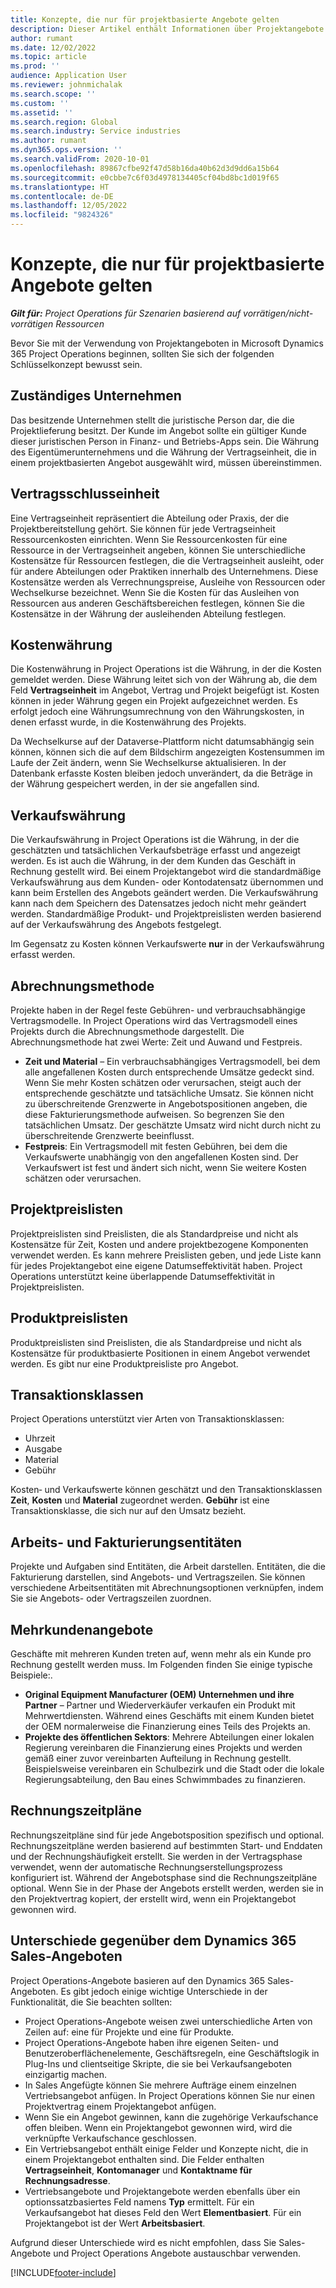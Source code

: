 ```yaml
---
title: Konzepte, die nur für projektbasierte Angebote gelten
description: Dieser Artikel enthält Informationen über Projektangebote in Microsoft Dynamics 365 Project Operations
author: rumant
ms.date: 12/02/2022
ms.topic: article
ms.prod: ''
audience: Application User
ms.reviewer: johnmichalak
ms.search.scope: ''
ms.custom: ''
ms.assetid: ''
ms.search.region: Global
ms.search.industry: Service industries
ms.author: rumant
ms.dyn365.ops.version: ''
ms.search.validFrom: 2020-10-01
ms.openlocfilehash: 89867cfbe92f47d58b16da40b62d3d9dd6a15b64
ms.sourcegitcommit: e0cbbe7c6f03d4978134405cf04bd8bc1d019f65
ms.translationtype: HT
ms.contentlocale: de-DE
ms.lasthandoff: 12/05/2022
ms.locfileid: "9824326"
---
```

# <a name="concepts-unique-to-project-based-quotes"></a>Konzepte, die nur für projektbasierte Angebote gelten

_**Gilt für:** Project Operations für Szenarien basierend auf vorrätigen/nicht-vorrätigen Ressourcen_

Bevor Sie mit der Verwendung von Projektangeboten in Microsoft Dynamics 365 Project Operations beginnen, sollten Sie sich der folgenden Schlüsselkonzept bewusst sein.

## <a name="owning-company"></a>Zuständiges Unternehmen

Das besitzende Unternehmen stellt die juristische Person dar, die die Projektlieferung besitzt. Der Kunde im Angebot sollte ein gültiger Kunde dieser juristischen Person in Finanz- und Betriebs-Apps sein. Die Währung des Eigentümerunternehmens und die Währung der Vertragseinheit, die in einem projektbasierten Angebot ausgewählt wird, müssen übereinstimmen.

## <a name="contracting-unit"></a>Vertragsschlusseinheit

Eine Vertragseinheit repräsentiert die Abteilung oder Praxis, der die Projektbereitstellung gehört. Sie können für jede Vertragseinheit Ressourcenkosten einrichten. Wenn Sie Ressourcenkosten für eine Ressource in der Vertragseinheit angeben, können Sie unterschiedliche Kostensätze für Ressourcen festlegen, die die Vertragseinheit ausleiht, oder für andere Abteilungen oder Praktiken innerhalb des Unternehmens. Diese Kostensätze werden als Verrechnungspreise, Ausleihe von Ressourcen oder Wechselkurse bezeichnet. Wenn Sie die Kosten für das Ausleihen von Ressourcen aus anderen Geschäftsbereichen festlegen, können Sie die Kostensätze in der Währung der ausleihenden Abteilung festlegen.

## <a name="cost-currency"></a>Kostenwährung

Die Kostenwährung in Project Operations ist die Währung, in der die Kosten gemeldet werden. Diese Währung leitet sich von der Währung ab, die dem Feld **Vertragseinheit** im Angebot, Vertrag und Projekt beigefügt ist. Kosten können in jeder Währung gegen ein Projekt aufgezeichnet werden. Es erfolgt jedoch eine Währungsumrechnung von den Währungskosten, in denen erfasst wurde, in die Kostenwährung des Projekts.

Da Wechselkurse auf der Dataverse-Plattform nicht datumsabhängig sein können, können sich die auf dem Bildschirm angezeigten Kostensummen im Laufe der Zeit ändern, wenn Sie Wechselkurse aktualisieren. In der Datenbank erfasste Kosten bleiben jedoch unverändert, da die Beträge in der Währung gespeichert werden, in der sie angefallen sind.

## <a name="sales-currency"></a>Verkaufswährung

Die Verkaufswährung in Project Operations ist die Währung, in der die geschätzten und tatsächlichen Verkaufsbeträge erfasst und angezeigt werden. Es ist auch die Währung, in der dem Kunden das Geschäft in Rechnung gestellt wird. Bei einem Projektangebot wird die standardmäßige Verkaufswährung aus dem Kunden- oder Kontodatensatz übernommen und kann beim Erstellen des Angebots geändert werden. Die Verkaufswährung kann nach dem Speichern des Datensatzes jedoch nicht mehr geändert werden. Standardmäßige Produkt- und Projektpreislisten werden basierend auf der Verkaufswährung des Angebots festgelegt.

Im Gegensatz zu Kosten können Verkaufswerte **nur** in der Verkaufswährung erfasst werden.

## <a name="billing-method"></a>Abrechnungsmethode

Projekte haben in der Regel feste Gebühren- und verbrauchsabhängige Vertragsmodelle. In Project Operations wird das Vertragsmodell eines Projekts durch die Abrechnungsmethode dargestellt. Die Abrechnungsmethode hat zwei Werte: Zeit und Auwand und Festpreis.

- **Zeit und Material** – Ein verbrauchsabhängiges Vertragsmodell, bei dem alle angefallenen Kosten durch entsprechende Umsätze gedeckt sind. Wenn Sie mehr Kosten schätzen oder verursachen, steigt auch der entsprechende geschätzte und tatsächliche Umsatz. Sie können nicht zu überschreitende Grenzwerte in Angebotspositionen angeben, die diese Fakturierungsmethode aufweisen. So begrenzen Sie den tatsächlichen Umsatz. Der geschätzte Umsatz wird nicht durch nicht zu überschreitende Grenzwerte beeinflusst.
- **Festpreis**: Ein Vertragsmodell mit festen Gebühren, bei dem die Verkaufswerte unabhängig von den angefallenen Kosten sind. Der Verkaufswert ist fest und ändert sich nicht, wenn Sie weitere Kosten schätzen oder verursachen.

## <a name="project-price-lists"></a>Projektpreislisten

Projektpreislisten sind Preislisten, die als Standardpreise und nicht als Kostensätze für Zeit, Kosten und andere projektbezogene Komponenten verwendet werden. Es kann mehrere Preislisten geben, und jede Liste kann für jedes Projektangebot eine eigene Datumseffektivität haben. Project Operations unterstützt keine überlappende Datumseffektivität in Projektpreislisten.

## <a name="product-price-lists"></a>Produktpreislisten

Produktpreislisten sind Preislisten, die als Standardpreise und nicht als Kostensätze für produktbasierte Positionen in einem Angebot verwendet werden. Es gibt nur eine Produktpreisliste pro Angebot.

## <a name="transaction-classes"></a>Transaktionsklassen

Project Operations unterstützt vier Arten von Transaktionsklassen:

- Uhrzeit
- Ausgabe
- Material
- Gebühr

Kosten‑ und Verkaufswerte können geschätzt und den Transaktionsklassen **Zeit**, **Kosten** und **Material** zugeordnet werden. **Gebühr** ist eine Transaktionsklasse, die sich nur auf den Umsatz bezieht.

## <a name="work-entities-and-billing-entities"></a>Arbeits- und Fakturierungsentitäten

Projekte und Aufgaben sind Entitäten, die Arbeit darstellen. Entitäten, die die Fakturierung darstellen, sind Angebots- und Vertragszeilen. Sie können verschiedene Arbeitsentitäten mit Abrechnungsoptionen verknüpfen, indem Sie sie Angebots- oder Vertragszeilen zuordnen.

## <a name="multi-customer-deals"></a>Mehrkundenangebote

Geschäfte mit mehreren Kunden treten auf, wenn mehr als ein Kunde pro Rechnung gestellt werden muss. Im Folgenden finden Sie einige typische Beispiele:.

- **Original Equipment Manufacturer (OEM) Unternehmen und ihre Partner** – Partner und Wiederverkäufer verkaufen ein Produkt mit Mehrwertdiensten. Während eines Geschäfts mit einem Kunden bietet der OEM normalerweise die Finanzierung eines Teils des Projekts an.
- **Projekte des öffentlichen Sektors**: Mehrere Abteilungen einer lokalen Regierung vereinbaren die Finanzierung eines Projekts und werden gemäß einer zuvor vereinbarten Aufteilung in Rechnung gestellt. Beispielsweise vereinbaren ein Schulbezirk und die Stadt oder die lokale Regierungsabteilung, den Bau eines Schwimmbades zu finanzieren.

## <a name="invoice-schedules"></a>Rechnungszeitpläne

Rechnungszeitpläne sind für jede Angebotsposition spezifisch und optional. Rechnungszeitpläne werden basierend auf bestimmten Start‑ und Enddaten und der Rechnungshäufigkeit erstellt. Sie werden in der Vertragsphase verwendet, wenn der automatische Rechnungserstellungsprozess konfiguriert ist. Während der Angebotsphase sind die Rechnungszeitpläne optional. Wenn Sie in der Phase der Angebots erstellt werden, werden sie in den Projektvertrag kopiert, der erstellt wird, wenn ein Projektangebot gewonnen wird.

## <a name="differences-from-dynamics-365-sales-quotes"></a>Unterschiede gegenüber dem Dynamics 365 Sales-Angeboten

Project Operations-Angebote basieren auf den Dynamics 365 Sales-Angeboten. Es gibt jedoch einige wichtige Unterschiede in der Funktionalität, die Sie beachten sollten:

- Project Operations-Angebote weisen zwei unterschiedliche Arten von Zeilen auf: eine für Projekte und eine für Produkte.
- Project Operations-Angebote haben ihre eigenen Seiten- und Benutzeroberflächenelemente, Geschäftsregeln, eine Geschäftslogik in Plug-Ins und clientseitige Skripte, die sie bei Verkaufsangeboten einzigartig machen.
- In Sales Angefügte können Sie mehrere Aufträge einem einzelnen Vertriebsangebot anfügen. In Project Operations können Sie nur einen Projektvertrag einem Projektangebot anfügen.
- Wenn Sie ein Angebot gewinnen, kann die zugehörige Verkaufschance offen bleiben. Wenn ein Projektangebot gewonnen wird, wird die verknüpfte Verkaufschance geschlossen.
- Ein Vertriebsangebot enthält einige Felder und Konzepte nicht, die in einem Projektangebot enthalten sind. Die Felder enthalten **Vertragseinheit**, **Kontomanager** und **Kontaktname für Rechnungsadresse**.
- Vertriebsangebote und Projektangebote werden ebenfalls über ein optionssatzbasiertes Feld namens **Typ** ermittelt. Für ein Verkaufsangebot hat dieses Feld den Wert **Elementbasiert**. Für ein Projektangebot ist der Wert **Arbeitsbasiert**.

Aufgrund dieser Unterschiede wird es nicht empfohlen, dass Sie Sales-Angebote und Project Operations Angebote austauschbar verwenden.

[!INCLUDE[footer-include](../includes/footer-banner.md)]
